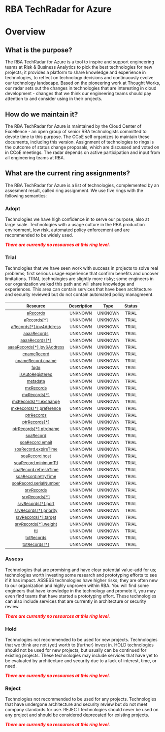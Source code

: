 
RBA TechRadar for Azure
=======================

# Overview

## What is the purpose?


The RBA TechRadar for Azure is a tool to inspire and support engineering teams at Risk & Business Analytics to pick the best technologies for new projects; it provides a platform to share knowledge and experience in technologies, to reflect on technology decisions and continuously evolve our technology landscape.  Based on the pioneering work at Thought Works, our radar sets out the changes in technologies that are interesting in cloud development - changes that we think our engineering teams should pay attention to and consider using in their projects.
## How do we maintain it?


The RBA TechRadar for Azure is maintained by the Cloud Center of Excellence - an open group of senior RBA technologists committed to devote time to this purpose.  The CCoE self organizes to maintain these documents, including this version.  Assignment of technologies to rings is the outcome of status change proposals, which are discussed and voted on in CCoE meetings.  The radar depends on active participation and input from all engineering teams at RBA.
## What are the current ring assignments?


The RBA TechRadar for Azure is a list of technologies, complemented by an assesment result, called ring assignment.  We use five rings with the following semantics:
### Adopt


Technologies we have high confidence in to serve our purpose, also at large scale.  Technologies with a usage culture in the RBA production environment, low risk, automated policy enforcement and are recommended to be widely used.  
  
***<font color="red"> There are currently no resources at this ring level. </font>***
### Trial


Technologies that we have seen work with success in projects to solve real problems;  first serious usage experience that confirm benefits and uncover limitations.  TRIAL technologies are slightly more risky; some engineers in our organization walked this path and will share knowledge and experiences.  This area can contain services that have been architecture and security reviewed but do not contain automated policy managmeent.  

|<sub>Resource</sub>|<sub>Description</sub>|<sub>Type</sub>|<sub>Status</sub>|
| :---: | :---: | :---: | :---: |
|<sub>[aRecords](https://github.com/openrba/python-azure-techradar/tree/master/Microsoft.Network/privateDnsZones/A/aRecords)</sub>|<sub>UNKNOWN</sub>|<sub>UNKNOWN</sub>|<sub>TRIAL</sub>|
|<sub>[aRecords[*]](https://github.com/openrba/python-azure-techradar/tree/master/Microsoft.Network/privateDnsZones/A/aRecords[*])</sub>|<sub>UNKNOWN</sub>|<sub>UNKNOWN</sub>|<sub>TRIAL</sub>|
|<sub>[aRecords[*].ipv4Address](https://github.com/openrba/python-azure-techradar/tree/master/Microsoft.Network/privateDnsZones/A/aRecords[*].ipv4Address)</sub>|<sub>UNKNOWN</sub>|<sub>UNKNOWN</sub>|<sub>TRIAL</sub>|
|<sub>[aaaaRecords](https://github.com/openrba/python-azure-techradar/tree/master/Microsoft.Network/privateDnsZones/A/aaaaRecords)</sub>|<sub>UNKNOWN</sub>|<sub>UNKNOWN</sub>|<sub>TRIAL</sub>|
|<sub>[aaaaRecords[*]](https://github.com/openrba/python-azure-techradar/tree/master/Microsoft.Network/privateDnsZones/A/aaaaRecords[*])</sub>|<sub>UNKNOWN</sub>|<sub>UNKNOWN</sub>|<sub>TRIAL</sub>|
|<sub>[aaaaRecords[*].ipv6Address](https://github.com/openrba/python-azure-techradar/tree/master/Microsoft.Network/privateDnsZones/A/aaaaRecords[*].ipv6Address)</sub>|<sub>UNKNOWN</sub>|<sub>UNKNOWN</sub>|<sub>TRIAL</sub>|
|<sub>[cnameRecord](https://github.com/openrba/python-azure-techradar/tree/master/Microsoft.Network/privateDnsZones/A/cnameRecord)</sub>|<sub>UNKNOWN</sub>|<sub>UNKNOWN</sub>|<sub>TRIAL</sub>|
|<sub>[cnameRecord.cname](https://github.com/openrba/python-azure-techradar/tree/master/Microsoft.Network/privateDnsZones/A/cnameRecord.cname)</sub>|<sub>UNKNOWN</sub>|<sub>UNKNOWN</sub>|<sub>TRIAL</sub>|
|<sub>[fqdn](https://github.com/openrba/python-azure-techradar/tree/master/Microsoft.Network/privateDnsZones/A/fqdn)</sub>|<sub>UNKNOWN</sub>|<sub>UNKNOWN</sub>|<sub>TRIAL</sub>|
|<sub>[isAutoRegistered](https://github.com/openrba/python-azure-techradar/tree/master/Microsoft.Network/privateDnsZones/A/isAutoRegistered)</sub>|<sub>UNKNOWN</sub>|<sub>UNKNOWN</sub>|<sub>TRIAL</sub>|
|<sub>[metadata](https://github.com/openrba/python-azure-techradar/tree/master/Microsoft.Network/privateDnsZones/A/metadata)</sub>|<sub>UNKNOWN</sub>|<sub>UNKNOWN</sub>|<sub>TRIAL</sub>|
|<sub>[mxRecords](https://github.com/openrba/python-azure-techradar/tree/master/Microsoft.Network/privateDnsZones/A/mxRecords)</sub>|<sub>UNKNOWN</sub>|<sub>UNKNOWN</sub>|<sub>TRIAL</sub>|
|<sub>[mxRecords[*]](https://github.com/openrba/python-azure-techradar/tree/master/Microsoft.Network/privateDnsZones/A/mxRecords[*])</sub>|<sub>UNKNOWN</sub>|<sub>UNKNOWN</sub>|<sub>TRIAL</sub>|
|<sub>[mxRecords[*].exchange](https://github.com/openrba/python-azure-techradar/tree/master/Microsoft.Network/privateDnsZones/A/mxRecords[*].exchange)</sub>|<sub>UNKNOWN</sub>|<sub>UNKNOWN</sub>|<sub>TRIAL</sub>|
|<sub>[mxRecords[*].preference](https://github.com/openrba/python-azure-techradar/tree/master/Microsoft.Network/privateDnsZones/A/mxRecords[*].preference)</sub>|<sub>UNKNOWN</sub>|<sub>UNKNOWN</sub>|<sub>TRIAL</sub>|
|<sub>[ptrRecords](https://github.com/openrba/python-azure-techradar/tree/master/Microsoft.Network/privateDnsZones/A/ptrRecords)</sub>|<sub>UNKNOWN</sub>|<sub>UNKNOWN</sub>|<sub>TRIAL</sub>|
|<sub>[ptrRecords[*]](https://github.com/openrba/python-azure-techradar/tree/master/Microsoft.Network/privateDnsZones/A/ptrRecords[*])</sub>|<sub>UNKNOWN</sub>|<sub>UNKNOWN</sub>|<sub>TRIAL</sub>|
|<sub>[ptrRecords[*].ptrdname](https://github.com/openrba/python-azure-techradar/tree/master/Microsoft.Network/privateDnsZones/A/ptrRecords[*].ptrdname)</sub>|<sub>UNKNOWN</sub>|<sub>UNKNOWN</sub>|<sub>TRIAL</sub>|
|<sub>[soaRecord](https://github.com/openrba/python-azure-techradar/tree/master/Microsoft.Network/privateDnsZones/A/soaRecord)</sub>|<sub>UNKNOWN</sub>|<sub>UNKNOWN</sub>|<sub>TRIAL</sub>|
|<sub>[soaRecord.email](https://github.com/openrba/python-azure-techradar/tree/master/Microsoft.Network/privateDnsZones/A/soaRecord.email)</sub>|<sub>UNKNOWN</sub>|<sub>UNKNOWN</sub>|<sub>TRIAL</sub>|
|<sub>[soaRecord.expireTime](https://github.com/openrba/python-azure-techradar/tree/master/Microsoft.Network/privateDnsZones/A/soaRecord.expireTime)</sub>|<sub>UNKNOWN</sub>|<sub>UNKNOWN</sub>|<sub>TRIAL</sub>|
|<sub>[soaRecord.host](https://github.com/openrba/python-azure-techradar/tree/master/Microsoft.Network/privateDnsZones/A/soaRecord.host)</sub>|<sub>UNKNOWN</sub>|<sub>UNKNOWN</sub>|<sub>TRIAL</sub>|
|<sub>[soaRecord.minimumTtl](https://github.com/openrba/python-azure-techradar/tree/master/Microsoft.Network/privateDnsZones/A/soaRecord.minimumTtl)</sub>|<sub>UNKNOWN</sub>|<sub>UNKNOWN</sub>|<sub>TRIAL</sub>|
|<sub>[soaRecord.refreshTime](https://github.com/openrba/python-azure-techradar/tree/master/Microsoft.Network/privateDnsZones/A/soaRecord.refreshTime)</sub>|<sub>UNKNOWN</sub>|<sub>UNKNOWN</sub>|<sub>TRIAL</sub>|
|<sub>[soaRecord.retryTime](https://github.com/openrba/python-azure-techradar/tree/master/Microsoft.Network/privateDnsZones/A/soaRecord.retryTime)</sub>|<sub>UNKNOWN</sub>|<sub>UNKNOWN</sub>|<sub>TRIAL</sub>|
|<sub>[soaRecord.serialNumber](https://github.com/openrba/python-azure-techradar/tree/master/Microsoft.Network/privateDnsZones/A/soaRecord.serialNumber)</sub>|<sub>UNKNOWN</sub>|<sub>UNKNOWN</sub>|<sub>TRIAL</sub>|
|<sub>[srvRecords](https://github.com/openrba/python-azure-techradar/tree/master/Microsoft.Network/privateDnsZones/A/srvRecords)</sub>|<sub>UNKNOWN</sub>|<sub>UNKNOWN</sub>|<sub>TRIAL</sub>|
|<sub>[srvRecords[*]](https://github.com/openrba/python-azure-techradar/tree/master/Microsoft.Network/privateDnsZones/A/srvRecords[*])</sub>|<sub>UNKNOWN</sub>|<sub>UNKNOWN</sub>|<sub>TRIAL</sub>|
|<sub>[srvRecords[*].port](https://github.com/openrba/python-azure-techradar/tree/master/Microsoft.Network/privateDnsZones/A/srvRecords[*].port)</sub>|<sub>UNKNOWN</sub>|<sub>UNKNOWN</sub>|<sub>TRIAL</sub>|
|<sub>[srvRecords[*].priority](https://github.com/openrba/python-azure-techradar/tree/master/Microsoft.Network/privateDnsZones/A/srvRecords[*].priority)</sub>|<sub>UNKNOWN</sub>|<sub>UNKNOWN</sub>|<sub>TRIAL</sub>|
|<sub>[srvRecords[*].target](https://github.com/openrba/python-azure-techradar/tree/master/Microsoft.Network/privateDnsZones/A/srvRecords[*].target)</sub>|<sub>UNKNOWN</sub>|<sub>UNKNOWN</sub>|<sub>TRIAL</sub>|
|<sub>[srvRecords[*].weight](https://github.com/openrba/python-azure-techradar/tree/master/Microsoft.Network/privateDnsZones/A/srvRecords[*].weight)</sub>|<sub>UNKNOWN</sub>|<sub>UNKNOWN</sub>|<sub>TRIAL</sub>|
|<sub>[ttl](https://github.com/openrba/python-azure-techradar/tree/master/Microsoft.Network/privateDnsZones/A/ttl)</sub>|<sub>UNKNOWN</sub>|<sub>UNKNOWN</sub>|<sub>TRIAL</sub>|
|<sub>[txtRecords](https://github.com/openrba/python-azure-techradar/tree/master/Microsoft.Network/privateDnsZones/A/txtRecords)</sub>|<sub>UNKNOWN</sub>|<sub>UNKNOWN</sub>|<sub>TRIAL</sub>|
|<sub>[txtRecords[*]](https://github.com/openrba/python-azure-techradar/tree/master/Microsoft.Network/privateDnsZones/A/txtRecords[*])</sub>|<sub>UNKNOWN</sub>|<sub>UNKNOWN</sub>|<sub>TRIAL</sub>|

### Assess


Technologies that are promising and have clear potential value-add for us; technologies worth investing some research and prototyping efforts to see if it has impact.  ASSESS technologies have higher risks;  they are often new to our organization and highly unproven within RBA.  You will find some engineers that have knowledge in the technology and promote it, you may even find teams that have started a prototyping effort.  These technologies can also include services that are currently in architecture or security review.  
  
***<font color="red"> There are currently no resources at this ring level. </font>***
### Hold


Technologies not recommended to be used for new projects. Technologies that we think are not (yet) worth to (further) invest in.  HOLD technologies should not be used for new projects, but usually can be continued for existing projects.  These technologies may include services that have yet to be evaluated by architecture and security due to a lack of interest, time, or need.  
  
***<font color="red"> There are currently no resources at this ring level. </font>***
### Reject


Technologies not recommended to be used for any projects. Technologies that have undergone architecture and security review but do not meet company standards for use.  REJECT technologies should never be used on any project and should be considered deprecated for existing projects.  
  
***<font color="red"> There are currently no resources at this ring level. </font>***